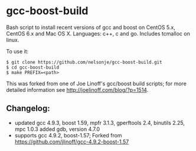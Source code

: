 gcc-boost-build
====================

  Bash script to install recent versions of gcc and boost on CentOS 5.x, CentOS 6.x and Mac OS X. Languages: c++, c and go. Includes tcmalloc on linux.
  
  To use it:

    $ git clone https://github.com/nelsonje/gcc-boost-build.git
    $ cd gcc-boost-build
    $ make PREFIX=<path>

  This was forked from one of Joe Linoff's gcc/boost build scripts; for more detailed information see http://joelinoff.com/blog/?p=1514.

Changelog:
----------

- updated gcc 4.9.3, boost 1.59, mpfr 3.1.3, gperftools 2.4, binutils 2.25, mpc 1.0.3
  added gdb, version 4.7.0
- supports gcc 4.9.2, boost-1.57; Forked from https://github.com/jlinoff/gcc-4.9.2-boost-1.57
